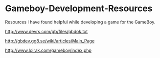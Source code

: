 # Gameboy-Development-Resources
Resources I have found helpful while developing a game for the GameBoy.

http://www.devrs.com/gb/files/gbdok.txt

http://gbdev.gg8.se/wiki/articles/Main_Page

http://www.loirak.com/gameboy/index.php
